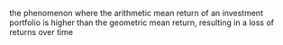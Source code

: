 the phenomenon where the arithmetic mean return of an investment portfolio is higher than the geometric mean return, resulting in a loss of returns over time